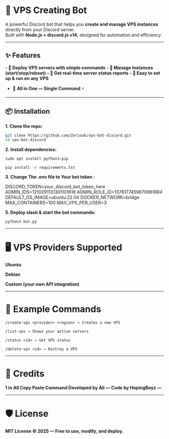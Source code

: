 # 🚀 VPS Creating Bot  

A powerful Discord bot that helps you **create and manage VPS instances** directly from your Discord server.  
Built with **Node.js + discord.js v14**, designed for automation and efficiency.  

---

## ✨ Features  
**- 🔹 Deploy VPS servers with simple commands**
**- 🔹 Manage instances (start/stop/reboot)**
**- 🔹 Get real-time server status reports**
**- 🔹 Easy to set up & run on any VPS**
- 🔹 **All in One — Single Command** ⚡  

---

## 📦 Installation  

**1. Clone the repo:**
   ```bash
  git clone https://github.com/Zerioak/vps-bot-discord.git
  cd vps-bot-discord 
```
**2. Install dependencies:**
```
sudo apt install python3-pip
```
```
pip install -r requirements.txt
```

**3. Change The .env file to Your bot token :**

DISCORD_TOKEN=your_discord_bot_token_here
ADMIN_IDS=1210291131301101618
ADMIN_ROLE_ID=1376177459870961694
DEFAULT_OS_IMAGE=ubuntu:22.04
DOCKER_NETWORK=bridge
MAX_CONTAINERS=100
MAX_VPS_PER_USER=3


**5. Deploy slash & start the bot commands:**
```
python3 bot.py
```

---

# 🖥️ VPS Providers Supported

**Ubuntu**

**Debian**

**Custom (your own API integration)**



---

# 📜 Example Commands
```
/create-vps <provider> <region> → Creates a new VPS

/list-vps → Shows your active servers

/status <id> → Get VPS status

/delete-vps <id> → Destroy a VPS
```


---

# 👑 Credits

**1 in All Copy Paste Command Developed by Ali —**
**Code by HopingBoyz —**


---

# 🛡️ License

**MIT License © 2025 — Free to use, modify, and deploy.**
